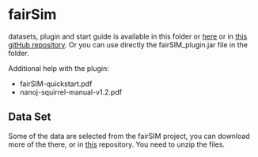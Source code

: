 # fairSim
datasets, plugin and start guide is available in this folder or [here](https://www.fairsim.org/) or in [this gitHub repository](https://github.com/fairSIM). Or you can use directly the fairSIM_plugin.jar file in the folder.

Additional help with the plugin:
  * fairSIM-quickstart.pdf
  * nanoj-squirrel-manual-v1.2.pdf

## Data Set
Some of the data are selected from the fairSIM project, you can download more of the there, or in [this](https://github.com/fairSIM/test-datasets) repository. You need to unzip the files.
